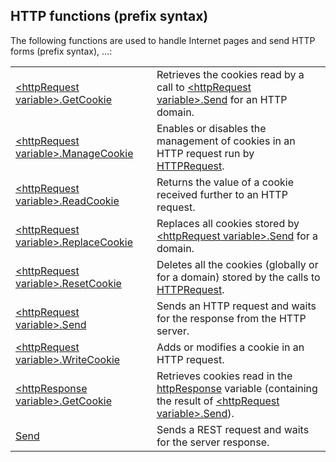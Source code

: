 


## HTTP functions (prefix syntax)
			

<a name="NOTE1"></a>
<a name="NOTE1_1"></a>
The following functions are used to handle Internet pages and send HTTP forms (prefix syntax), ...:



|   |   |
| --- | --- |
| [&lt;httpRequest variable&gt;.GetCookie](../WDLang3/1000021627.md) | Retrieves the cookies read by a call to [&lt;httpRequest variable&gt;.Send](../WDLang3/1000021624.md) for an HTTP domain. |
| [&lt;httpRequest variable&gt;.ManageCookie](../WDLang3/1000021608.md) | Enables or disables the management of cookies in an HTTP request run by [HTTPRequest](../WDLang3/3043007.md). |
| [&lt;httpRequest variable&gt;.ReadCookie](../WDLang3/1000021621.md) | Returns the value of a cookie received further to an HTTP request. |
| [&lt;httpRequest variable&gt;.ReplaceCookie](../WDLang3/1000021623.md) | Replaces all cookies stored by [&lt;httpRequest variable&gt;.Send](../WDLang3/1000021624.md) for a domain. |
| [&lt;httpRequest variable&gt;.ResetCookie](../WDLang3/1000021622.md) | Deletes all the cookies (globally or for a domain) stored by the calls to [HTTPRequest](../WDLang3/3043007.md). |
| [&lt;httpRequest variable&gt;.Send](../WDLang3/1000021624.md) | Sends an HTTP request and waits for the response from the HTTP server. |
| [&lt;httpRequest variable&gt;.WriteCookie](../WDLang3/1000021607.md) | Adds or modifies a cookie in an HTTP request. |
| [&lt;httpResponse variable&gt;.GetCookie](../WDLang3/1000021633.md) | Retrieves cookies read in the [httpResponse](../WDLang3/1000021165.md) variable (containing the result of [&lt;httpRequest variable&gt;.Send](../WDLang3/1000021624.md)). |
| [Send](../WDLang3/1410089811.md) | Sends a REST request and waits for the server response. |





